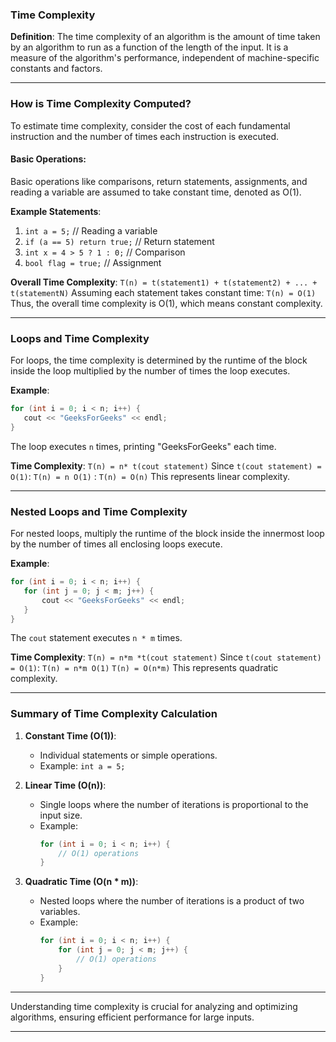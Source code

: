 ### Time Complexity

**Definition**: 
The time complexity of an algorithm is the amount of time taken by an algorithm to run as a function of the length of the input. It is a measure of the algorithm's performance, independent of machine-specific constants and factors.

---

### **How is Time Complexity Computed?**

To estimate time complexity, consider the cost of each fundamental instruction and the number of times each instruction is executed.

#### **Basic Operations**:
Basic operations like comparisons, return statements, assignments, and reading a variable are assumed to take constant time, denoted as O(1).

**Example Statements**:
1. `int a = 5;` // Reading a variable
2. `if (a == 5) return true;` // Return statement
3. `int x = 4 > 5 ? 1 : 0;` // Comparison
4. `bool flag = true;` // Assignment

**Overall Time Complexity**:
`T(n) = t(statement1) + t(statement2) + ... + t(statementN)`
Assuming each statement takes constant time: `T(n) = O(1)`
Thus, the overall time complexity is O(1), which means constant complexity.

---

### **Loops and Time Complexity**

For loops, the time complexity is determined by the runtime of the block inside the loop multiplied by the number of times the loop executes.

**Example**:
```cpp
for (int i = 0; i < n; i++) {
   cout << "GeeksForGeeks" << endl;
}
```
The loop executes `n` times, printing "GeeksForGeeks" each time.

**Time Complexity**:
`T(n) = n* t(cout statement)`
Since `t(cout statement) = O(1)`: `T(n) = n O(1)` : `T(n) = O(n)`
This represents linear complexity.

---

### **Nested Loops and Time Complexity**

For nested loops, multiply the runtime of the block inside the innermost loop by the number of times all enclosing loops execute.

**Example**:
```cpp
for (int i = 0; i < n; i++) {
   for (int j = 0; j < m; j++) {
       cout << "GeeksForGeeks" << endl;
   }
}
```
The `cout` statement executes `n * m` times.

**Time Complexity**:
`T(n) = n*m *t(cout statement)`
Since `t(cout statement) = O(1)`:
`T(n) = n*m O(1)`
`T(n) = O(n*m)`
This represents quadratic complexity.

---

### **Summary of Time Complexity Calculation**

1. **Constant Time (O(1))**:
   - Individual statements or simple operations.
   - Example: `int a = 5;`

2. **Linear Time (O(n))**:
   - Single loops where the number of iterations is proportional to the input size.
   - Example: 
     ```cpp
     for (int i = 0; i < n; i++) {
         // O(1) operations
     }
     ```

3. **Quadratic Time (O(n * m))**:
   - Nested loops where the number of iterations is a product of two variables.
   - Example: 
     ```cpp
     for (int i = 0; i < n; i++) {
         for (int j = 0; j < m; j++) {
             // O(1) operations
         }
     }
     ```

---

Understanding time complexity is crucial for analyzing and optimizing algorithms, ensuring efficient performance for large inputs.

---
